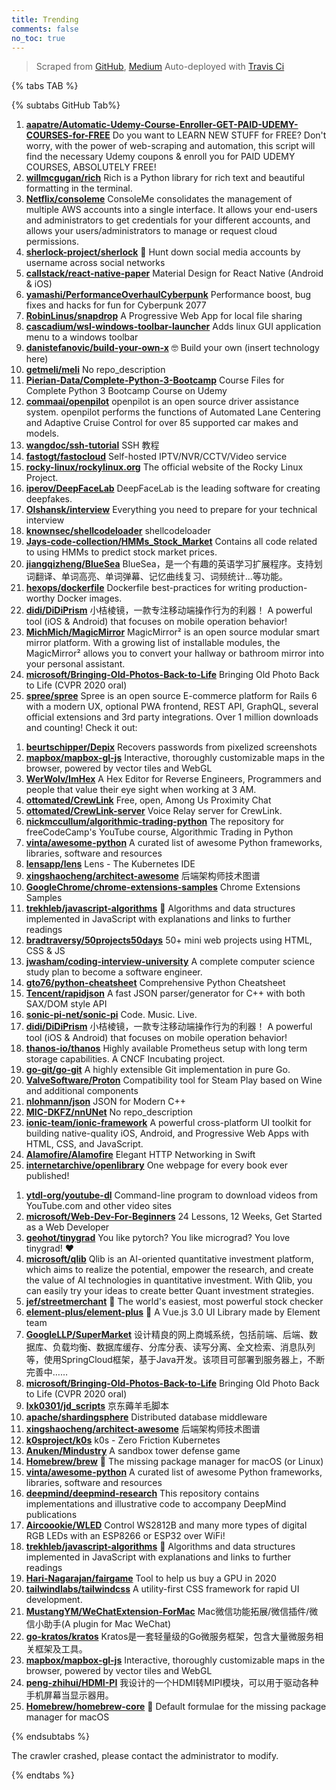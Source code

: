 ```yaml
---
title: Trending
comments: false
no_toc: true
---
```


> Scraped from [GitHub](https://github.com/trending), [Medium](https://medium.com/topic/popular)
Auto-deployed with [Travis Ci](https://travis-ci.org/)

{% tabs TAB %}
<!-- tab GitHub -->
{% subtabs GitHub Tab%}
<!-- tab Daily -->
1. [**aapatre/Automatic-Udemy-Course-Enroller-GET-PAID-UDEMY-COURSES-for-FREE**](https://github.com/aapatre/Automatic-Udemy-Course-Enroller-GET-PAID-UDEMY-COURSES-for-FREE)
Do you want to LEARN NEW STUFF for FREE? Don't worry, with the power of web-scraping and automation, this script will find the necessary Udemy coupons & enroll you for PAID UDEMY COURSES, ABSOLUTELY FREE!
2. [**willmcgugan/rich**](https://github.com/willmcgugan/rich)
Rich is a Python library for rich text and beautiful formatting in the terminal.
3. [**Netflix/consoleme**](https://github.com/Netflix/consoleme)
ConsoleMe consolidates the management of multiple AWS accounts into a single interface. It allows your end-users and administrators to get credentials for your different accounts, and allows your users/administrators to manage or request cloud permissions.
4. [**sherlock-project/sherlock**](https://github.com/sherlock-project/sherlock)
🔎 Hunt down social media accounts by username across social networks
5. [**callstack/react-native-paper**](https://github.com/callstack/react-native-paper)
Material Design for React Native (Android & iOS)
6. [**yamashi/PerformanceOverhaulCyberpunk**](https://github.com/yamashi/PerformanceOverhaulCyberpunk)
Performance boost, bug fixes and hacks for fun for Cyberpunk 2077
7. [**RobinLinus/snapdrop**](https://github.com/RobinLinus/snapdrop)
A Progressive Web App for local file sharing
8. [**cascadium/wsl-windows-toolbar-launcher**](https://github.com/cascadium/wsl-windows-toolbar-launcher)
Adds linux GUI application menu to a windows toolbar
9. [**danistefanovic/build-your-own-x**](https://github.com/danistefanovic/build-your-own-x)
🤓 Build your own (insert technology here)
10. [**getmeli/meli**](https://github.com/getmeli/meli)
No repo_description
11. [**Pierian-Data/Complete-Python-3-Bootcamp**](https://github.com/Pierian-Data/Complete-Python-3-Bootcamp)
Course Files for Complete Python 3 Bootcamp Course on Udemy
12. [**commaai/openpilot**](https://github.com/commaai/openpilot)
openpilot is an open source driver assistance system. openpilot performs the functions of Automated Lane Centering and Adaptive Cruise Control for over 85 supported car makes and models.
13. [**wangdoc/ssh-tutorial**](https://github.com/wangdoc/ssh-tutorial)
SSH 教程
14. [**fastogt/fastocloud**](https://github.com/fastogt/fastocloud)
Self-hosted IPTV/NVR/CCTV/Video service
15. [**rocky-linux/rockylinux.org**](https://github.com/rocky-linux/rockylinux.org)
The official website of the Rocky Linux Project.
16. [**iperov/DeepFaceLab**](https://github.com/iperov/DeepFaceLab)
DeepFaceLab is the leading software for creating deepfakes.
17. [**Olshansk/interview**](https://github.com/Olshansk/interview)
Everything you need to prepare for your technical interview
18. [**knownsec/shellcodeloader**](https://github.com/knownsec/shellcodeloader)
shellcodeloader
19. [**Jays-code-collection/HMMs_Stock_Market**](https://github.com/Jays-code-collection/HMMs_Stock_Market)
Contains all code related to using HMMs to predict stock market prices.
20. [**jiangqizheng/BlueSea**](https://github.com/jiangqizheng/BlueSea)
BlueSea，是一个有趣的英语学习扩展程序。支持划词翻译、单词高亮、单词弹幕、记忆曲线复习、词频统计...等功能。
21. [**hexops/dockerfile**](https://github.com/hexops/dockerfile)
Dockerfile best-practices for writing production-worthy Docker images.
22. [**didi/DiDiPrism**](https://github.com/didi/DiDiPrism)
小桔棱镜，一款专注移动端操作行为的利器！ A powerful tool (iOS & Android) that focuses on mobile operation behavior!
23. [**MichMich/MagicMirror**](https://github.com/MichMich/MagicMirror)
MagicMirror² is an open source modular smart mirror platform. With a growing list of installable modules, the MagicMirror² allows you to convert your hallway or bathroom mirror into your personal assistant.
24. [**microsoft/Bringing-Old-Photos-Back-to-Life**](https://github.com/microsoft/Bringing-Old-Photos-Back-to-Life)
Bringing Old Photo Back to Life (CVPR 2020 oral)
25. [**spree/spree**](https://github.com/spree/spree)
Spree is an open source E-commerce platform for Rails 6 with a modern UX, optional PWA frontend, REST API, GraphQL, several official extensions and 3rd party integrations. Over 1 million downloads and counting! Check it out:
<!-- endtab -->
<!-- tab Weekly -->
1. [**beurtschipper/Depix**](https://github.com/beurtschipper/Depix)
Recovers passwords from pixelized screenshots
2. [**mapbox/mapbox-gl-js**](https://github.com/mapbox/mapbox-gl-js)
Interactive, thoroughly customizable maps in the browser, powered by vector tiles and WebGL
3. [**WerWolv/ImHex**](https://github.com/WerWolv/ImHex)
A Hex Editor for Reverse Engineers, Programmers and people that value their eye sight when working at 3 AM.
4. [**ottomated/CrewLink**](https://github.com/ottomated/CrewLink)
Free, open, Among Us Proximity Chat
5. [**ottomated/CrewLink-server**](https://github.com/ottomated/CrewLink-server)
Voice Relay server for CrewLink.
6. [**nickmccullum/algorithmic-trading-python**](https://github.com/nickmccullum/algorithmic-trading-python)
The repository for freeCodeCamp's YouTube course, Algorithmic Trading in Python
7. [**vinta/awesome-python**](https://github.com/vinta/awesome-python)
A curated list of awesome Python frameworks, libraries, software and resources
8. [**lensapp/lens**](https://github.com/lensapp/lens)
Lens - The Kubernetes IDE
9. [**xingshaocheng/architect-awesome**](https://github.com/xingshaocheng/architect-awesome)
后端架构师技术图谱
10. [**GoogleChrome/chrome-extensions-samples**](https://github.com/GoogleChrome/chrome-extensions-samples)
Chrome Extensions Samples
11. [**trekhleb/javascript-algorithms**](https://github.com/trekhleb/javascript-algorithms)
📝 Algorithms and data structures implemented in JavaScript with explanations and links to further readings
12. [**bradtraversy/50projects50days**](https://github.com/bradtraversy/50projects50days)
50+ mini web projects using HTML, CSS & JS
13. [**jwasham/coding-interview-university**](https://github.com/jwasham/coding-interview-university)
A complete computer science study plan to become a software engineer.
14. [**gto76/python-cheatsheet**](https://github.com/gto76/python-cheatsheet)
Comprehensive Python Cheatsheet
15. [**Tencent/rapidjson**](https://github.com/Tencent/rapidjson)
A fast JSON parser/generator for C++ with both SAX/DOM style API
16. [**sonic-pi-net/sonic-pi**](https://github.com/sonic-pi-net/sonic-pi)
Code. Music. Live.
17. [**didi/DiDiPrism**](https://github.com/didi/DiDiPrism)
小桔棱镜，一款专注移动端操作行为的利器！ A powerful tool (iOS & Android) that focuses on mobile operation behavior!
18. [**thanos-io/thanos**](https://github.com/thanos-io/thanos)
Highly available Prometheus setup with long term storage capabilities. A CNCF Incubating project.
19. [**go-git/go-git**](https://github.com/go-git/go-git)
A highly extensible Git implementation in pure Go.
20. [**ValveSoftware/Proton**](https://github.com/ValveSoftware/Proton)
Compatibility tool for Steam Play based on Wine and additional components
21. [**nlohmann/json**](https://github.com/nlohmann/json)
JSON for Modern C++
22. [**MIC-DKFZ/nnUNet**](https://github.com/MIC-DKFZ/nnUNet)
No repo_description
23. [**ionic-team/ionic-framework**](https://github.com/ionic-team/ionic-framework)
A powerful cross-platform UI toolkit for building native-quality iOS, Android, and Progressive Web Apps with HTML, CSS, and JavaScript.
24. [**Alamofire/Alamofire**](https://github.com/Alamofire/Alamofire)
Elegant HTTP Networking in Swift
25. [**internetarchive/openlibrary**](https://github.com/internetarchive/openlibrary)
One webpage for every book ever published!
<!-- endtab -->
<!-- tab Monthly -->
1. [**ytdl-org/youtube-dl**](https://github.com/ytdl-org/youtube-dl)
Command-line program to download videos from YouTube.com and other video sites
2. [**microsoft/Web-Dev-For-Beginners**](https://github.com/microsoft/Web-Dev-For-Beginners)
24 Lessons, 12 Weeks, Get Started as a Web Developer
3. [**geohot/tinygrad**](https://github.com/geohot/tinygrad)
You like pytorch? You like micrograd? You love tinygrad! ❤️
4. [**microsoft/qlib**](https://github.com/microsoft/qlib)
Qlib is an AI-oriented quantitative investment platform, which aims to realize the potential, empower the research, and create the value of AI technologies in quantitative investment. With Qlib, you can easily try your ideas to create better Quant investment strategies.
5. [**jef/streetmerchant**](https://github.com/jef/streetmerchant)
🤖 The world's easiest, most powerful stock checker
6. [**element-plus/element-plus**](https://github.com/element-plus/element-plus)
🎉 A Vue.js 3.0 UI Library made by Element team
7. [**GoogleLLP/SuperMarket**](https://github.com/GoogleLLP/SuperMarket)
设计精良的网上商城系统，包括前端、后端、数据库、负载均衡、数据库缓存、分库分表、读写分离、全文检索、消息队列等，使用SpringCloud框架，基于Java开发。该项目可部署到服务器上，不断完善中……
8. [**microsoft/Bringing-Old-Photos-Back-to-Life**](https://github.com/microsoft/Bringing-Old-Photos-Back-to-Life)
Bringing Old Photo Back to Life (CVPR 2020 oral)
9. [**lxk0301/jd_scripts**](https://github.com/lxk0301/jd_scripts)
京东薅羊毛脚本
10. [**apache/shardingsphere**](https://github.com/apache/shardingsphere)
Distributed database middleware
11. [**xingshaocheng/architect-awesome**](https://github.com/xingshaocheng/architect-awesome)
后端架构师技术图谱
12. [**k0sproject/k0s**](https://github.com/k0sproject/k0s)
k0s - Zero Friction Kubernetes
13. [**Anuken/Mindustry**](https://github.com/Anuken/Mindustry)
A sandbox tower defense game
14. [**Homebrew/brew**](https://github.com/Homebrew/brew)
🍺 The missing package manager for macOS (or Linux)
15. [**vinta/awesome-python**](https://github.com/vinta/awesome-python)
A curated list of awesome Python frameworks, libraries, software and resources
16. [**deepmind/deepmind-research**](https://github.com/deepmind/deepmind-research)
This repository contains implementations and illustrative code to accompany DeepMind publications
17. [**Aircoookie/WLED**](https://github.com/Aircoookie/WLED)
Control WS2812B and many more types of digital RGB LEDs with an ESP8266 or ESP32 over WiFi!
18. [**trekhleb/javascript-algorithms**](https://github.com/trekhleb/javascript-algorithms)
📝 Algorithms and data structures implemented in JavaScript with explanations and links to further readings
19. [**Hari-Nagarajan/fairgame**](https://github.com/Hari-Nagarajan/fairgame)
Tool to help us buy a GPU in 2020
20. [**tailwindlabs/tailwindcss**](https://github.com/tailwindlabs/tailwindcss)
A utility-first CSS framework for rapid UI development.
21. [**MustangYM/WeChatExtension-ForMac**](https://github.com/MustangYM/WeChatExtension-ForMac)
Mac微信功能拓展/微信插件/微信小助手(A plugin for Mac WeChat)
22. [**go-kratos/kratos**](https://github.com/go-kratos/kratos)
Kratos是一套轻量级的Go微服务框架，包含大量微服务相关框架及工具。
23. [**mapbox/mapbox-gl-js**](https://github.com/mapbox/mapbox-gl-js)
Interactive, thoroughly customizable maps in the browser, powered by vector tiles and WebGL
24. [**peng-zhihui/HDMI-PI**](https://github.com/peng-zhihui/HDMI-PI)
我设计的一个HDMI转MIPI模块，可以用于驱动各种手机屏幕当显示器用。
25. [**Homebrew/homebrew-core**](https://github.com/Homebrew/homebrew-core)
🍻 Default formulae for the missing package manager for macOS
<!-- endtab -->
{% endsubtabs %}
<!-- endtab -->
<!-- tab Medium -->
The crawler crashed, please contact the administrator to modify.
<!-- endtab -->
{% endtabs %}
